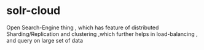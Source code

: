 # solr-cloud
Open Search-Engine thing , which has feature of distributed Sharding/Replication and clustering ,which further helps in load-balancing , and query on large set of data
